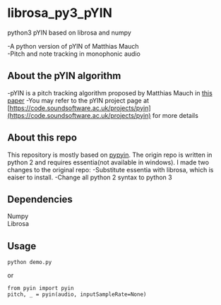 # librosa_py3_pYIN
python3 pYIN based on librosa and numpy 

-A python version of pYIN of Matthias Mauch  
-Pitch and note tracking in monophonic audio

## About the pYIN algorithm 
-pYIN is a pitch tracking algorithm proposed by Matthias Mauch in [this paper](https://www.eecs.qmul.ac.uk/~simond/pub/2014/MauchDixon-PYIN-ICASSP2014.pdf)
-You may refer to the pYIN project page at [https://code.soundsoftware.ac.uk/projects/pyin](https://code.soundsoftware.ac.uk/projects/pyin) for more details

## About this repo
This repository is mostly based on [pypyin](https://github.com/ronggong/pypYIN). The origin repo is written in python 2 and requires essentia(not available in windows). I made two changes to the original repo:
-Substitute essentia with librosa, which is eaiser to install.
-Change all python 2 syntax to python 3

## Dependencies
Numpy  
Librosa

## Usage
```
python demo.py
```
or
```
from pyin import pyin
pitch, _ = pyin(audio, inputSampleRate=None)
```


